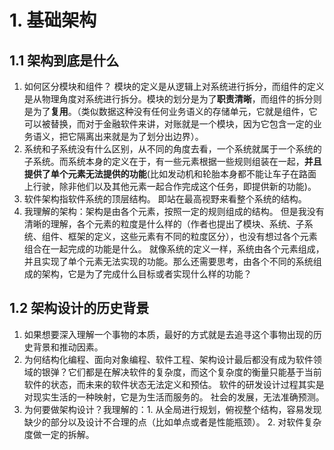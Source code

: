 # 1. 基础架构
## 1.1 架构到底是什么
1. 如何区分模块和组件？ 模块的定义是从逻辑上对系统进行拆分，而组件的定义是从物理角度对系统进行拆分。模块的划分是为了**职责清晰**，而组件的拆分则是为了**复用**。（类似数据这种没有任何业务语义的存储单元，它就是组件，它可以被替换，而对于金融软件来讲，对账就是一个模块，因为它包含一定的业务语义，把它隔离出来就是为了划分出边界）。
2. 系统和子系统没有什么区别，从不同的角度去看，一个系统就属于一个系统的子系统。而系统本身的定义在于，有一些元素根据一些规则组装在一起，**并且提供了单个元素无法提供的功能**(比如发动机和轮胎本身都不能让车子在路面上行驶，除非他们以及其他元素一起合作完成这个任务，即提供新的功能)。
3. 软件架构指软件系统的顶层结构。 即站在最高视野来看整个系统的结构。
4. 我理解的架构：架构是由各个元素，按照一定的规则组成的结构。 但是我没有清晰的理解，各个元素的粒度是什么样的（作者也提出了模块、系统、子系统、组件、框架的定义，这些元素有不同的粒度区分），也没有想过各个元素组合在一起完成的功能是什么。 就像系统的定义一样，系统由各个元素组成，并且实现了单个元素无法实现的功能。那么还需要思考，由各个不同的系统组成的架构，它是为了完成什么目标或者实现什么样的功能？
## 1.2 架构设计的历史背景
1. 如果想要深入理解一个事物的本质，最好的方式就是去追寻这个事物出现的历史背景和推动因素。
2. 为何结构化编程、面向对象编程、软件工程、架构设计最后都没有成为软件领域的银弹？它们都是在解决软件的复杂度，而这个复杂度的衡量只能基于当前软件的状态，而未来的软件状态无法定义和预估。 软件的研发设计过程其实是对现实生活的一种映射，它是为生活而服务的。 社会的发展，无法准确预测。
3. 为何要做架构设计？我理解的：1. 从全局进行规划，俯视整个结构，容易发现缺少的部分以及设计不合理的点（比如单点或者是性能瓶颈）。 2. 对软件复杂度做一定的拆解。 
